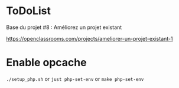 ToDoList
========

Base du projet #8 : Améliorez un projet existant

https://openclassrooms.com/projects/ameliorer-un-projet-existant-1

# Enable opcache
`./setup_php.sh`
or 
`just php-set-env`
or 
`make php-set-env`

